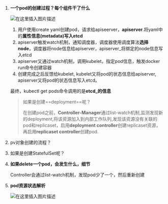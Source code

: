 1. **一个pod的创建过程？每个组件干了什么**

   ![在这里插入图片描述](https://img-blog.csdnimg.cn/20200523150007760.png?x-oss-process=image/watermark,type_ZmFuZ3poZW5naGVpdGk,shadow_10,text_aHR0cHM6Ly9ibG9nLmNzZG4ubmV0L3dlaXhpbl80Mjk1MzAwNg==,size_16,color_FFFFFF,t_70)

   1. 用户使用create yaml创建pod，请求给apiseerver，**apiserver**.将yaml中的**属性信息(metadata)写入etcd**
   2. apiserver触发watch机制，通知调度器，调度器使用调度算法**选择node**，调度器将node信息给apiserver，apiserver_将绑定的node信息写入etcd
   3. apiserver又通过watch机制，调用kubelet，指定pod信息，触发docker run命令创建容器
   4. 创建完成之后反馈给kubelet, kubelet又将pod的状态信息给apiserver, apiserver又将pod的状态信息写入etcd。

   最终，kubectl get pods命令调用的是**etcd_的信息**

   > 如果是创建==deployment==呢？
   >
   > 在创建pod之前，**Controller-Manager**通过list-watch机制,监测发现新的deployment,将该资源加入到内部工作队列,发现该资源没有关联的pod和replicaset，启用**deployment controller**创建replicaset资源，再启用**replicaset controller**创建pod.

2. pv对象创建的流程？

3. 如果是创建StatefulSet呢？

4. **如果delete一个pod，会发生什么，细节**

   Controller会通过list-watch机制，发现pod少了一个，然后重新创建

5. **pod资源状态解析**

   ![在这里插入图片描述](https://img-blog.csdnimg.cn/20200523161404219.png?x-oss-process=image/watermark,type_ZmFuZ3poZW5naGVpdGk,shadow_10,text_aHR0cHM6Ly9ibG9nLmNzZG4ubmV0L3dlaXhpbl80Mjk1MzAwNg==,size_16,color_FFFFFF,t_70)

   